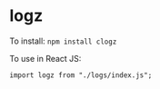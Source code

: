 # logz

To install:
`npm install clogz`

To use in React JS:

`import logz from "./logs/index.js";`
